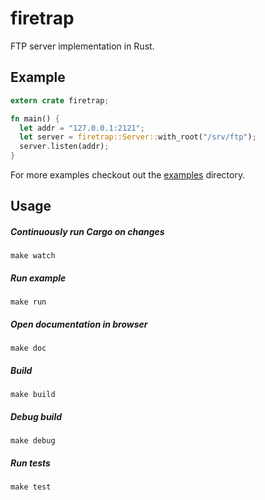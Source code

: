 # firetrap

FTP server implementation in Rust.

## Example

```rust
extern crate firetrap;

fn main() {
  let addr = "127.0.0.1:2121";
  let server = firetrap::Server::with_root("/srv/ftp");
  server.listen(addr);
}
```

For more examples checkout out the [examples](./examples) directory.

## Usage

##### Continuously run Cargo on changes
`make watch`

##### Run example
`make run`

##### Open documentation in browser
`make doc`

##### Build
`make build`

##### Debug build
`make debug`

##### Run tests
`make test`
